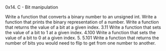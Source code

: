 0x14. C - Bit manipulation

Write a function that converts a binary number to an unsigned int.
Write a function that prints the binary representation of a number.
Write a function that returns the value of a bit at a given index.
3.11 Write a function that sets the value of a bit to 1 at a given index.
4.100 Write a function that sets the value of a bit to 0 at a given index.
5.
5.101 Write a function that returns the number of bits you would need to flip to get from one number to another.
